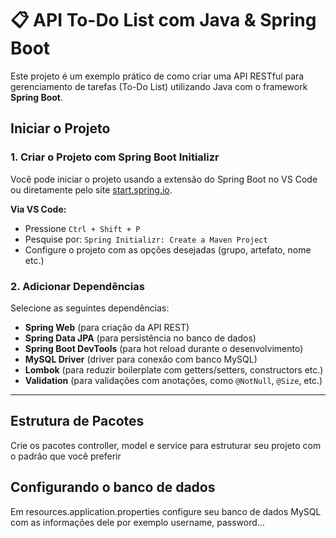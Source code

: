 # 📋 API To-Do List com Java & Spring Boot

Este projeto é um exemplo prático de como criar uma API RESTful para gerenciamento de tarefas (To-Do List) utilizando Java com o framework **Spring Boot**.


## Iniciar o Projeto

### 1. Criar o Projeto com Spring Boot Initializr

Você pode iniciar o projeto usando a extensão do Spring Boot no VS Code ou diretamente pelo site [start.spring.io](https://start.spring.io/).

**Via VS Code:**

- Pressione `Ctrl + Shift + P`
- Pesquise por: `Spring Initializr: Create a Maven Project`
- Configure o projeto com as opções desejadas (grupo, artefato, nome etc.)

### 2. Adicionar Dependências

Selecione as seguintes dependências:

- **Spring Web** (para criação da API REST)
- **Spring Data JPA** (para persistência no banco de dados)
- **Spring Boot DevTools** (para hot reload durante o desenvolvimento)
- **MySQL Driver** (driver para conexão com banco MySQL)
- **Lombok** (para reduzir boilerplate com getters/setters, constructors etc.)
- **Validation** (para validações com anotações, como `@NotNull`, `@Size`, etc.)

---

## Estrutura de Pacotes

Crie os pacotes controller, model e service para estruturar seu projeto com o padrão que você preferir

## Configurando o banco de dados

Em resources.application.properties configure seu banco de dados MySQL com as informações dele por exemplo username, password...